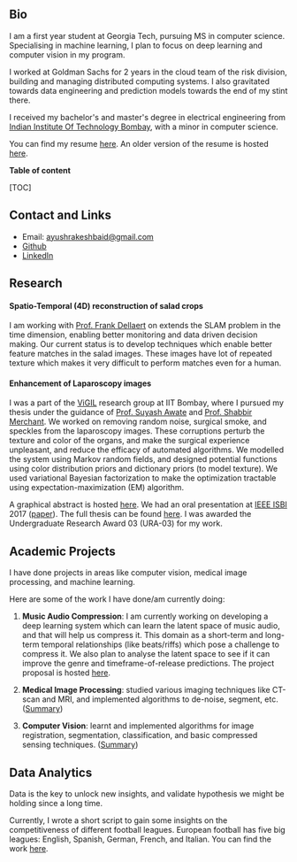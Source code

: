 ## Bio

I am a first year student at Georgia Tech, pursuing MS in computer science. Specialising in machine learning, I plan to focus on deep learning and computer vision in my program.

I worked at Goldman Sachs for 2 years in the cloud team of the risk division, building and managing distributed computing systems. I also gravitated towards data engineering and prediction models towards the end of my stint there.

I received my bachelor's and master's degree in electrical engineering from [Indian Institute Of Technology Bombay](https://www.iitb.ac.in/), with a minor in computer science.

You can find my resume [here](https://gtvault-my.sharepoint.com/:b:/g/personal/abaid9_gatech_edu/ER1MfPjk48JJnJHMbtemtGgBIkeOx69g9QuA9vl6L1nojg?e=BjYBfW). An older version of the resume is hosted [here](https://ayushbaid.github.io/resume/cv_long.pdf).



**Table of content**

[TOC]

## Contact and Links

* Email: [ayushrakeshbaid@gmail.com](mailto:ayushrakeshbaid@gmail.com)
* [Github](https://github.com/ayushbaid)
* [LinkedIn](https://linkedin.com/in/ayushrb)

## Research

#### Spatio-Temporal (4D) reconstruction of salad crops

I am working with [Prof. Frank Dellaert](https://www.cc.gatech.edu/~dellaert/FrankDellaert/Frank_Dellaert/Frank_Dellaert.html) on extends the SLAM problem in the time dimension, enabling better monitoring and data driven decision making.  Our current status is to develop techniques which enable better feature matches in the salad images. These images have lot of repeated texture which makes it very difficult to perform matches even for a human.

#### Enhancement of Laparoscopy images

I was a part of the [ViGIL](https://www.cse.iitb.ac.in/graphics/doku.php?id=start) research group at IIT Bombay, where I pursued my thesis under the guidance of  [Prof. Suyash Awate](https://www.cse.iitb.ac.in/~suyash/) and [Prof. Shabbir Merchant](https://www.ee.iitb.ac.in/wiki/faculty/merchant/). We worked on removing random noise, surgical smoke, and speckles from the laparoscopy images. These corruptions perturb the texture and color of the organs, and make the surgical experience unpleasant, and reduce the efficacy of automated algorithms. We modelled the system using Markov random fields, and designed potential functions using color distribution priors and dictionary priors (to model texture). We used variational Bayesian factorization to make the optimization tractable using expectation-maximization (EM) algorithm. 

A graphical abstract is hosted [here](./iitb_thesis/Graphical_abstract.pdf). We had an oral presentation at [IEEE ISBI](https://biomedicalimaging.org/2019/) 2017 ([paper](https://ieeexplore.ieee.org/abstract/document/7950623)). The full thesis can be found [here](./iitb_thesis/thesis.pdf). I was awarded the Undergraduate Research Award 03 (URA-03) for my work.



## Academic Projects

I have done projects in areas like computer vision, medical image processing, and machine learning.

Here are some of the work I have done/am currently doing:
1. **Music Audio Compression**: I am currently working on developing a deep learning system which can learn the latent space of music audio, and that will help us compress it. This domain as a short-term and long-term temporal relationships (like beats/riffs) which pose a challenge to compress it. We also plan to analyse the latent space to see if it can improve the genre and timeframe-of-release predictions. The project proposal is hosted [here](https://gtvault-my.sharepoint.com/:w:/g/personal/abaid9_gatech_edu/EdA7qg-UtqpJjhKPANqKHnQBlbTDqJYuR2xVzoCIrSKEAA?e=ZrhZcE).

1. **Medical Image Processing**: studied various imaging techniques like CT-scan and MRI, and implemented algorithms to de-noise, segment, etc. ([Summary](https://ayushbaid.github.io/mip_iitb/))
2. **Computer Vision**: learnt and implemented algorithms for image registration, segmentation, classification, and basic compressed sensing techniques. ([Summary](https://ayushbaid.github.io/cv_iitb/))



## Data Analytics

Data is the key to unlock new insights, and validate hypothesis we might be holding since a long time.

Currently, I wrote a short script to gain some insights on the competitiveness of different football leagues.  European football has five big leagues: English, Spanish, German, French, and Italian. You can find the work [here](https://ayushbaid.github.io/football_stats).



